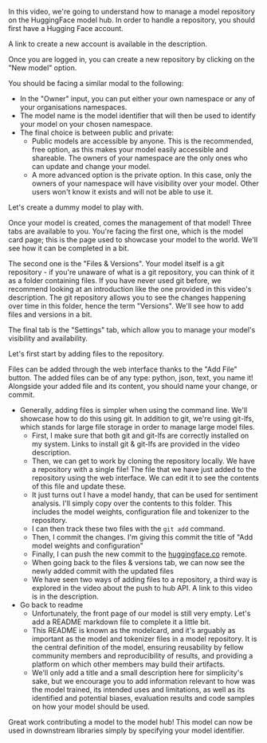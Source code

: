 In this video, we're going to understand how to manage a model repository on the HuggingFace model hub. In order to handle a repository, you should first have a Hugging Face account.

A link to create a new account is available in the description.

Once you are logged in, you can create a new repository by clicking on the "New model" option.

You should be facing a similar modal to the following:

- In the "Owner" input, you can put either your own namespace or any of your organisations namespaces.
- The model name is the model identifier that will then be used to identify your model on your chosen namespace.
- The final choice is between public and private:
    - Public models are accessible by anyone. This is the recommended, free option, as this makes your model easily accessible and shareable. The owners of your namespace are the only ones who can update and change your model.
    - A more advanced option is the private option. In this case, only the owners of your namespace will have visibility over your model. Other users won't know it exists and will not be able to use it.

Let's create a dummy model to play with.

Once your model is created, comes the management of that model! Three tabs are available to you. You're facing the first one, which is the model card page; this is the page used to showcase your model to the world. We'll see how it can be completed in a bit.

The second one is the "Files & Versions". Your model itself is a git repository - if you're unaware of what is a git repository, you can think of it as a folder containing files. If you have never used git before, we recommend looking at an introduction like the one provided in this video's description. The git repository allows you to see the changes happening over time in this folder, hence the term "Versions". We'll see how to add files and versions in a bit.

The final tab is the "Settings" tab, which allow you to manage your model's visibility and availability.

Let's first start by adding files to the repository.

Files can be added through the web interface thanks to the "Add File" button. The added files can be of any type: python, json, text, you name it! Alongside your added file and its content, you should name your change, or commit.

- Generally, adding files is simpler when using the command line. We'll showcase how to do this using git. In addition to git, we're using git-lfs, which stands for large file storage in order to manage large model files.
    - First, I make sure that both git and git-lfs are correctly installed on my system. Links to install git & git-lfs are provided in the video description.
    - Then, we can get to work by cloning the repository locally. We have a repository with a single file! The file that we have just added to the repository using the web interface. We can edit it to see the contents of this file and update these.
    - It just turns out I have a model handy, that can be used for sentiment analysis. I'll simply copy over the contents to this folder. This includes the model weights, configuration file and tokenizer to the repository.
    - I can then track these two files with the `git add` command.
    - Then, I commit the changes. I'm giving this commit the title of "Add model weights and configuration"
    - Finally, I can push the new commit to the [huggingface.co](http://huggingface.co/) remote.
    - When going back to the files & versions tab, we can now see the newly added commit with the updated files
    - We have seen two ways of adding files to a repository, a third way is explored in the video about the push to hub API. A link to this video is in the description.
- Go back to readme
    - Unfortunately, the front page of our model is still very empty. Let's add a README markdown file to complete it a little bit.
    - This README is known as the modelcard, and it's arguably as important as the model and tokenizer files in a model repository. It is the central definition of the model, ensuring reusability by fellow community members and reproducibility of results, and providing a platform on which other members may build their artifacts.
    - We'll only add a title and a small description here for simplicity's sake, but we encourage you to add information relevant to how was the model trained, its intended uses and limitations, as well as its identified and potential biases,  evaluation results and code samples on how your model should be used.

Great work contributing a model to the model hub! This model can now be used in downstream libraries simply by specifying your model identifier.